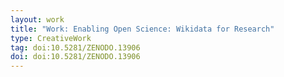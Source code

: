 ```yaml
---
layout: work
title: "Work: Enabling Open Science: Wikidata for Research"
type: CreativeWork
tag: doi:10.5281/ZENODO.13906
doi: doi:10.5281/ZENODO.13906
---
```

